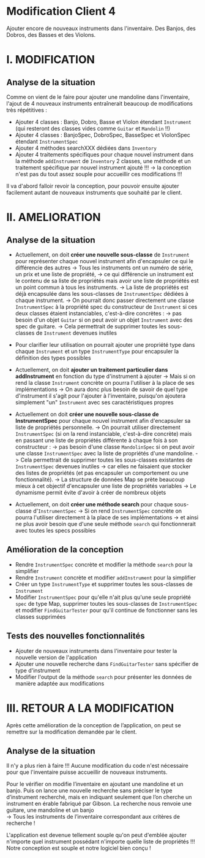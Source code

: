 # Modification Client 4 

Ajouter encore de nouveaux instruments dans l'inventaire.
Des Banjos, des Dobros, des Basses et des Violons.

# I. MODIFICATION

## Analyse de la situation

Comme on vient de le faire pour ajouter une mandoline dans l'inventaire,
l'ajout de 4 nouveaux instruments entraînerait beaucoup de modifications très répétitives :
* Ajouter 4 classes : Banjo, Dobro, Basse et Violon étendant `Instrument` (qui resteront des classes vides comme `Guitar` et `Mandolin` !!)
* Ajouter 4 classes :  BanjoSpec, DobroSpec, BasseSpec et ViolonSpec étendant `InstrumentSpec`
* Ajouter 4 méthodes searchXXX dédiées dans `Inventory` 
* Ajouter 4 traitements spécifiques pour chaque nouvel instrument dans la méthode `addInstrument` de `Inventory`
2 classes, une méthode et un traitement spécifique par nouvel instrument ajouté !!! -> la conception n'est pas du tout assez souple pour accueillir ces modifications !!!

Il va d'abord falloir revoir la conception, pour pouvoir ensuite ajouter facilement autant de nouveaux instruments que souhaité par le client.


# II. AMELIORATION

## Analyse de la situation

* Actuellement, on doit **créer une nouvelle sous-classe** de `Instrument` pour représenter chaque nouvel instrument afin d'encapsuler ce qui le différencie des autres
	-> Tous les instruments ont un numéro de série, un prix et une liste de propriété, 
	-> ce qui différencie un instrument est le contenu de sa liste de propriétés mais avoir une liste de propriétés est un point commun à tous les instruments. 
	-> La liste de propriétés est déjà encapsulée dans les sous-classes de `InstrumentSpec` dédiées à chaque instrument.
	-> On pourrait donc passer directement une classe `InstrumentSpec` à la propriété spec du constructeur de `Instrument` si ces deux classes étaient instanciables, c'est-à-dire concrètes :
	-> pas besoin d'un objet `Guitar` si on peut avoir un objet `Instrument` avec des spec de guitare.
	-> Cela permettrait de supprimer toutes les sous-classes de `Instrument` devenues inutiles

* Pour clarifier leur utilisation on pourrait ajouter une propriété type dans chaque `Instrument` et un type `InstrumentType` pour encapsuler la définition des types possibles	

* Actuellement, on doit **ajouter un traitement particulier dans addInstrument** en fonction du type d'instrument à ajouter 
	-> Mais si on rend la classe `Instrument` concrète on pourra l'utiliser à la place de ses implémentations
	-> On aura donc plus besoin de savoir de quel type d'instrument il s'agit pour l'ajouter à l'inventaire, puisqu'on ajoutera simplement "un" `Instrument` avec ses caractéristiques propres

* Actuellement on doit **créer une nouvelle sous-classe de InstrumentSpec** pour chaque nouvel instrument afin d'encapsuler sa liste de propriétés personnelle.
	-> On pourrait utiliser directement `InstrumentSpec` (si on la rend instanciable, c'est-à-dire concrète) mais en passant une liste de propriétés différente à chaque fois à son constructeur :
	-> pas besoin d'une classe `MandolinSpec` si on peut avoir une classe `InstrumentSpec` avec la liste de propriétés d'une mandoline.
	-> Cela permettrait de supprimer toutes les sous-classes existantes de `InstrumentSpec` devenues inutiles 
	-> car elles ne faisaient que stocker des listes de propriétés (et pas encapsuler un comportement ou une fonctionnalité).
	-> La structure de données Map se prète beaucoup mieux à cet objectif d'encapsuler une liste de propriétés variables
	-> Le dynamisme permit évite d'avoir à créer de nombreux objets
	
* Actuellement, on doit **créer une méthode search** pour chaque sous-classe d'`InstrumentSpec` 
	-> Si on rend `InstrumentSpec` concrète on pourra l'utiliser directement à la place de ses implémentations 
	-> et ainsi ne plus avoir besoin que d'une seule méthode `search` qui fonctionnerait avec toutes les specs possibles

## Amélioration de la conception

- Rendre `InstrumentSpec` concrète et modifier la méthode `search` pour la simplifier
- Rendre `Instrument` concrète et modifier `addInstrument` pour la simplifier
- Créer un type `InstrumentType` et supprimer toutes les sous-classes de `Instrument`
- Modifier `InstrumentSpec` pour qu'elle n'ait plus qu'une seule propriété `spec` de type Map, supprimer toutes les sous-classes de `InstrumentSpec` et modifier `FindGuitarTester` pour qu'il continue de fonctionner sans les classes supprimées

## Tests des nouvelles fonctionnalités

- Ajouter de nouveaux instruments dans l'inventaire pour tester la nouvelle version de l'application
- Ajouter une nouvelle recherche dans `FindGuitarTester` sans spécifier de type d'instrument
- Modifier l'output de la méthode `search` pour présenter les données de manière adaptée aux modifications


# III. RETOUR A LA MODIFICATION

Après cette amélioration de la conception de l’application, on peut se remettre sur la modification demandée par le client.

## Analyse de la situation

Il n'y a plus rien à faire !!!
Aucune modification du code n'est nécessaire pour que l'inventaire puisse accueillir de nouveaux instruments.

Pour le vérifier on modifie l’inventaire en ajoutant une mandoline et un banjo.
Puis on lance une nouvelle recherche sans préciser le type d’instrument recherché, 
mais en indiquant seulement que l’on cherche un instrument en érable fabriqué par Gibson.
La recherche nous renvoie une guitare, une mandoline et un banjo  
→  Tous les instruments de l’inventaire correspondant aux critères de recherche !

L'application est devenue tellement souple qu'on peut d'emblée ajouter n'importe quel instrument possédant n'importe quelle liste de propriétés !!!
Notre conception est souple et notre logiciel bien conçu !